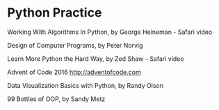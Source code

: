 
# Python Practice

Working With Algorithms In Python, by George Heineman - Safari video

Design of Computer Programs, by Peter Norvig

Learn More Python the Hard Way, by Zed Shaw - Safari video

Advent of Code 2016 http://adventofcode.com

Data Visualization Basics with Python, by Randy Olson

99 Bottles of OOP, by Sandy Metz
